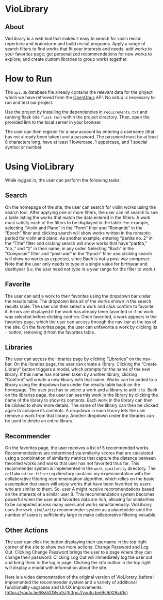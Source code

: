 # **VioLibrary**

## **About**
VioLibrary is a web tool that makes it easy to search for violin recital repertoire and brainstorm and build recital programs.
Apply a range of search filters to find works that fit your interests and needs; add works to your favorites page; get 
personalized recommendations for new works to explore; and create custom libraries to group works together.


# **How to Run**

The `api.db` database file already contains the relevant data for the project which we have retrieved from the [OpenOpus](https://openopus.org) API. No setup is necessary to run and test our project.

Use the project by installing the dependencies in `requirements.txt` and running flask (via `flask run`) within the project directory. Then, open the provided link to the local server in your browser.

The user can then register for a new account by entering a username (that has not already been taken) and a password. The password must be at least 8 characters long, have at least 1 lowercase, 1 uppercase, and 1 special symbol or number.


# **Using VioLibrary**

While logged in, the user can perform the following tasks:


## **Search**
On the homepage of the site, the user can search for violin works using the search tool. After applying one or more filters, the user can hit search to see a table listing the works that match the data entered in the filters. A work must satisfy each of the filters to be displayed in the table. For example, selecting “Violin and Piano” in the “Form” filter and “Romantic” in the “Epoch” filter and clicking search will show works written in the romantic period for violin and piano. As another example, entering “partita no. 2” in the “Title” filter and clicking search will show works that have “partita,” “no.,” and “2” in their name, in any order. Selecting “Bach” in the “Composer” filter and “post-war” in the “Epoch” filter and clicking search will show no works as expected, since Bach is not a post-war composer. Note that the user only needs to type in a single value for birthyear and deathyear (i.e. the user need not type in a year range for the filter to work.)


## **Favorite**
The user can add a work to their favorites using the dropdown bar under the results table. The dropdown lists all of the works shown in the search results table. The user can then select a work and click confirm to favorite it. Errors are displayed if the work has already been favorited or if no work was selected before clicking confirm. Once favorited, a work appears in the favorites page, which the user can access through the nav-bar at the top of the site. On the favorites page, the user can unfavorite a work by clicking its `-` button, removing it from the favorites table.


## **Libraries**
The user can access the libraries page by clicking “Libraries” on the nav-bar. On the libraries page, the user can create a library. Clicking the “Create Library” button triggers a modal, which prompts for the name of the new library. If this name has not been taken by another library, clicking “Confirm” will create a new library with that name. Works can be added to a library using the dropdown bars under the results table back on the homepage. The user just has to select a work and a library to add it to. Back on the libraries page, the user can see this work in the library by clicking the name of the library to show its contents. Each work in the library can then be clicked to show more details. The name of the library can then be clicked again to collapse its contents. A dropdown in each library lets the user remove a work from that library. Another dropdown under the libraries can be used to delete an entire library.


## **Recommender**
On the favorites page, the user receives a list of 5 recommended works. Recommendations are determined via similarity scores that are calculated using a combination of similarity metrics that capture the distance between favorited works and works that user has not favorited thus far. This recommender system is implemented in the `work_similarity` directory. The `collaborative_filtering` directory contains my experimentation with the collaborative filtering recommendation algorithm, which relies on the basic assumption that users will enjoy works that have been favorited by users who are similar to them. So, user A might receive recommendations based on the interests of a similar user B. This recommendation system becomes powerful when the user and favorites data are rich, allowing for similarities to be computed across many users and works simultaneously. VioLibrary uses the `work_similarity` recommender system as a placeholder until the number of users is sufficiently large to make collaborative filtering valuable.


## **Other Actions**
The user can click the button displaying their username in the top right corner of the site to show two more actions: Change Password and Log Out. Clicking Change Password brings the user to a page where they can change their password. Clicking Log Out will immediately log the user out and bring them to the log in page. Clicking the info button in the top right will display a modal with information about the site.

Here is a video demonstration of the original version of VioLibrary, before I implemented the recommender system and a variety of additional functionality upgrades and UI/UX improvements: [https://youtu.be/Bs6iXfBvb1s](https://youtu.be/Bs6iXfBvb1s)
